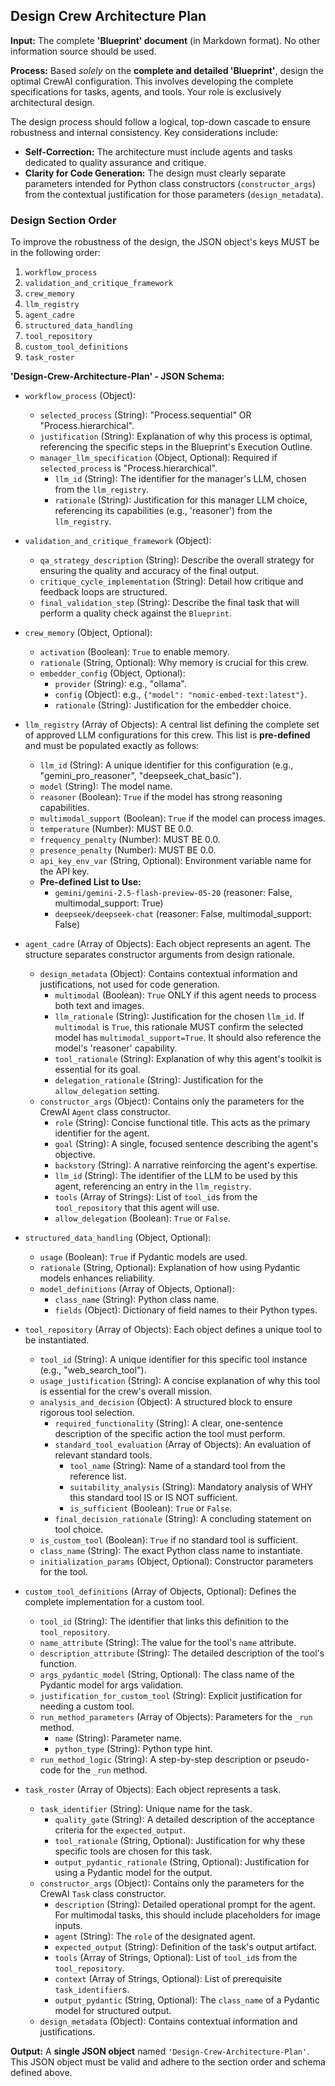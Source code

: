## Design Crew Architecture Plan

**Input:** The complete **'Blueprint' document** (in Markdown format). No other information source should be used.

**Process:** Based *solely* on the **complete and detailed 'Blueprint'**, design the optimal CrewAI configuration. This involves developing the complete specifications for tasks, agents, and tools. Your role is exclusively architectural design.

The design process should follow a logical, top-down cascade to ensure robustness and internal consistency. Key considerations include:
* **Self-Correction:** The architecture must include agents and tasks dedicated to quality assurance and critique.
* **Clarity for Code Generation:** The design must clearly separate parameters intended for Python class constructors (`constructor_args`) from the contextual justification for those parameters (`design_metadata`).

### **Design Section Order**

To improve the robustness of the design, the JSON object's keys MUST be in the following order:

1.  `workflow_process`
2.  `validation_and_critique_framework`
3.  `crew_memory`
4.  `llm_registry`
5.  `agent_cadre`
6.  `structured_data_handling`
7.  `tool_repository`
8.  `custom_tool_definitions`
9.  `task_roster`

**'Design-Crew-Architecture-Plan' - JSON Schema:**

* `workflow_process` (Object):
    * `selected_process` (String): "Process.sequential" OR "Process.hierarchical".
    * `justification` (String): Explanation of why this process is optimal, referencing the specific steps in the Blueprint's Execution Outline.
    * `manager_llm_specification` (Object, Optional): Required if `selected_process` is "Process.hierarchical".
        * `llm_id` (String): The identifier for the manager's LLM, chosen from the `llm_registry`.
        * `rationale` (String): Justification for this manager LLM choice, referencing its capabilities (e.g., 'reasoner') from the `llm_registry`.

* `validation_and_critique_framework` (Object):
    * `qa_strategy_description` (String): Describe the overall strategy for ensuring the quality and accuracy of the final output.
    * `critique_cycle_implementation` (String): Detail how critique and feedback loops are structured.
    * `final_validation_step` (String): Describe the final task that will perform a quality check against the `Blueprint`.

* `crew_memory` (Object, Optional):
    * `activation` (Boolean): `True` to enable memory.
    * `rationale` (String, Optional): Why memory is crucial for this crew.
    * `embedder_config` (Object, Optional):
        * `provider` (String): e.g., "ollama".
        * `config` (Object): e.g., `{"model": "nomic-embed-text:latest"}`.
        * `rationale` (String): Justification for the embedder choice.

* `llm_registry` (Array of Objects): A central list defining the complete set of approved LLM configurations for this crew. This list is **pre-defined** and must be populated exactly as follows:
    * `llm_id` (String): A unique identifier for this configuration (e.g., "gemini_pro_reasoner", "deepseek_chat_basic").
    * `model` (String): The model name.
    * `reasoner` (Boolean): `True` if the model has strong reasoning capabilities.
    * `multimodal_support` (Boolean): `True` if the model can process images.
    * `temperature` (Number): MUST BE 0.0.
    * `frequency_penalty` (Number): MUST BE 0.0.
    * `presence_penalty` (Number): MUST BE 0.0.
    * `api_key_env_var` (String, Optional): Environment variable name for the API key.
    * **Pre-defined List to Use:**
        * `gemini/gemini-2.5-flash-preview-05-20` (reasoner: False, multimodal\_support: True)
        * `deepseek/deepseek-chat` (reasoner: False, multimodal\_support: False)

* `agent_cadre` (Array of Objects): Each object represents an agent. The structure separates constructor arguments from design rationale.
    * `design_metadata` (Object): Contains contextual information and justifications, not used for code generation.
        * `multimodal` (Boolean): `True` ONLY if this agent needs to process both text and images.
        * `llm_rationale` (String): Justification for the chosen `llm_id`. If `multimodal` is `True`, this rationale MUST confirm the selected model has `multimodal_support=True`. It should also reference the model's 'reasoner' capability.
        * `tool_rationale` (String): Explanation of why this agent's toolkit is essential for its goal.
        * `delegation_rationale` (String): Justification for the `allow_delegation` setting.
    * `constructor_args` (Object): Contains only the parameters for the CrewAI `Agent` class constructor.
        * `role` (String): Concise functional title. This acts as the primary identifier for the agent.
        * `goal` (String): A single, focused sentence describing the agent's objective.
        * `backstory` (String): A narrative reinforcing the agent's expertise.
        * `llm_id` (String): The identifier of the LLM to be used by this agent, referencing an entry in the `llm_registry`.
        * `tools` (Array of Strings): List of `tool_id`s from the `tool_repository` that this agent will use.
        * `allow_delegation` (Boolean): `True` or `False`.

* `structured_data_handling` (Object, Optional):
    * `usage` (Boolean): `True` if Pydantic models are used.
    * `rationale` (String, Optional): Explanation of how using Pydantic models enhances reliability.
    * `model_definitions` (Array of Objects, Optional):
        * `class_name` (String): Python class name.
        * `fields` (Object): Dictionary of field names to their Python types.

* `tool_repository` (Array of Objects): Each object defines a unique tool to be instantiated.
    * `tool_id` (String): A unique identifier for this specific tool instance (e.g., "web\_search\_tool").
    * `usage_justification` (String): A concise explanation of why this tool is essential for the crew's overall mission.
    * `analysis_and_decision` (Object): A structured block to ensure rigorous tool selection.
        * `required_functionality` (String): A clear, one-sentence description of the specific action the tool must perform.
        * `standard_tool_evaluation` (Array of Objects): An evaluation of relevant standard tools.
            * `tool_name` (String): Name of a standard tool from the reference list.
            * `suitability_analysis` (String): Mandatory analysis of WHY this standard tool IS or IS NOT sufficient.
            * `is_sufficient` (Boolean): `True` or `False`.
        * `final_decision_rationale` (String): A concluding statement on tool choice.
    * `is_custom_tool` (Boolean): `True` if no standard tool is sufficient.
    * `class_name` (String): The exact Python class name to instantiate.
    * `initialization_params` (Object, Optional): Constructor parameters for the tool.

* `custom_tool_definitions` (Array of Objects, Optional): Defines the complete implementation for a custom tool.
    * `tool_id` (String): The identifier that links this definition to the `tool_repository`.
    * `name_attribute` (String): The value for the tool's `name` attribute.
    * `description_attribute` (String): The detailed description of the tool's function.
    * `args_pydantic_model` (String, Optional): The class name of the Pydantic model for args validation.
    * `justification_for_custom_tool` (String): Explicit justification for needing a custom tool.
    * `run_method_parameters` (Array of Objects): Parameters for the `_run` method.
        * `name` (String): Parameter name.
        * `python_type` (String): Python type hint.
    * `run_method_logic` (String): A step-by-step description or pseudo-code for the `_run` method.

* `task_roster` (Array of Objects): Each object represents a task.
    * `task_identifier` (String): Unique name for the task.
        * `quality_gate` (String): A detailed description of the acceptance criteria for the `expected_output`.
        * `tool_rationale` (String, Optional): Justification for why these specific tools are chosen for this task.
        * `output_pydantic_rationale` (String, Optional): Justification for using a Pydantic model for the output.
    * `constructor_args` (Object): Contains only the parameters for the CrewAI `Task` class constructor.
        * `description` (String): Detailed operational prompt for the agent. For multimodal tasks, this should include placeholders for image inputs.
        * `agent` (String): The `role` of the designated agent.
        * `expected_output` (String): Definition of the task's output artifact.
        * `tools` (Array of Strings, Optional): List of `tool_id`s from the `tool_repository`.
        * `context` (Array of Strings, Optional): List of prerequisite `task_identifier`s.
        * `output_pydantic` (String, Optional): The `class_name` of a Pydantic model for structured output.
    * `design_metadata` (Object): Contains contextual information and justifications.



**Output:** A **single JSON object** named `'Design-Crew-Architecture-Plan'`. This JSON object must be valid and adhere to the section order and schema defined above.